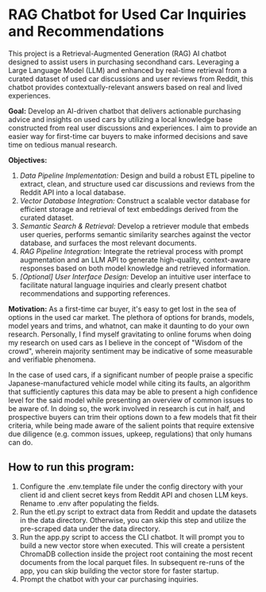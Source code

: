 # RAG Chatbot for Used Car Inquiries and Recommendations

This project is a Retrieval-Augmented Generation (RAG) AI chatbot designed to assist users in purchasing secondhand cars. Leveraging a Large Language Model (LLM) and enhanced by real-time retrieval from a curated dataset of used car discussions and user reviews from Reddit, this chatbot provides contextually-relevant answers based on real and lived experiences. 

__Goal:__ Develop an AI-driven chatbot that delivers actionable purchasing advice and insights on used cars by utilizing a local knowledge base constructed from real user discussions and experiences. I aim to provide an easier way for first-time car buyers to make informed decisions and save time on tedious manual research.

__Objectives:__
1. _Data Pipeline Implementation:_
Design and build a robust ETL pipeline to extract, clean, and structure used car discussions and reviews from the Reddit API into a local database.
2. _Vector Database Integration:_
Construct a scalable vector database for efficient storage and retrieval of text embeddings derived from the curated dataset.
3. _Semantic Search & Retrieval:_
Develop a retriever module that embeds user queries, performs semantic similarity searches against the vector database, and surfaces the most relevant documents.
4. _RAG Pipeline Integration:_
Integrate the retrieval process with prompt augmentation and an LLM API to generate high-quality, context-aware responses based on both model knowledge and retrieved information.
5. _[Optional] User Interface Design:_
Develop an intuitive user interface to facilitate natural language inquiries and clearly present chatbot recommendations and supporting references.

__Motivation:__ As a first-time car buyer, it's easy to get lost in the sea of options in the used car market. The plethora of options for brands, models, model years and trims, and whatnot, can make it daunting to do your own research. Personally, I find myself gravitating to online forums when doing my research on used cars as I believe in the concept of "Wisdom of the crowd", wherein majority sentiment may be indicative of some measurable and verifiable phenomena. 

In the case of used cars, if a significant number of people praise a specific Japanese-manufactured vehicle model while citing its faults, an algorithm that sufficiently captures this data may be able to present a high confidence level for the said model while presenting an overview of common issues to be aware of. In doing so, the work involved in research is cut in half, and prospective buyers can trim their options down to a few models that fit their criteria, while being made aware of the salient points that require extensive due diligence (e.g. common issues, upkeep, regulations) that only humans can do.

## How to run this program:
1. Configure the .env.template file under the config directory with your client id and client secret keys from Reddit API and chosen LLM keys. Rename to .env after populating the fields.
2. Run the etl.py script to extract data from Reddit and update the datasets in the data directory. Otherwise, you can skip this step and utilize the pre-scraped data under the data directory.
3. Run the app.py script to access the CLI chatbot. It will prompt you to build a new vector store when executed. This will create a persistent ChromaDB collection inside the project root containing the most recent documents from the local parquet files. In subsequent re-runs of the app, you can skip building the vector store for faster startup.
4. Prompt the chatbot with your car purchasing inquiries.